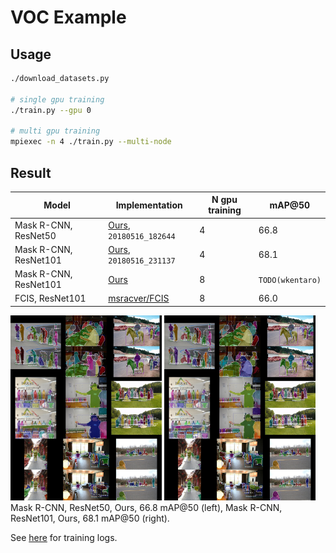 # VOC Example

## Usage

```bash
./download_datasets.py

# single gpu training
./train.py --gpu 0

# multi gpu training
mpiexec -n 4 ./train.py --multi-node
```


## Result

| Model               | Implementation | N gpu training | mAP@50  |
|---------------------|----------------|----------------|---------|
| Mask R-CNN, ResNet50 | [Ours](https://github.com/wkentaro/chainer-mask-rcnn), `20180516_182644` | 4 | 66.8 |
| Mask R-CNN, ResNet101 | [Ours](https://github.com/wkentaro/chainer-mask-rcnn), `20180516_231137` | 4 | 68.1 |
| Mask R-CNN, ResNet101 | [Ours](https://github.com/wkentaro/chainer-mask-rcnn) | 8 | `TODO(wkentaro)` |
| FCIS, ResNet101 | [msracver/FCIS](https://github.com/msracver/FCIS) | 8 | 66.0 |

<img src=".readme/resnet50_ngpu4_voc_20180516_182644.jpg" width="48%" /> <img src=".readme/resnet101_ngpu4_voc_20180516_231137.jpg" width="48%" />  
Mask R-CNN, ResNet50, Ours, 66.8 mAP@50 (left), Mask R-CNN, ResNet101, Ours, 68.1 mAP@50 (right).

See [here](https://drive.google.com/open?id=1-aqbWUgjs3E7xQgXTpSSBKSpPhcUa4V_) for training logs.

